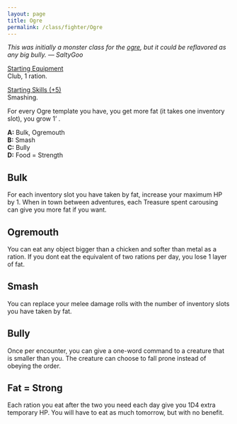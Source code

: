 ```yaml
---
layout: page
title: Ogre
permalink: /class/fighter/Ogre
---
```


<span class="alchemy"> *This was initially a monster class for the [ogre](https://saltygoo.github.io/monsters/ogre), but it could be reflavored as any big bully. — SaltyGoo* </span>

<ins>Starting Equipment</ins><br>
Club, 1 ration.

<ins>Starting Skills (+5)</ins><br>
Smashing.

For every Ogre template you have, you get more fat (it takes one inventory slot), you grow 1’ .

**A:** Bulk, Ogremouth<br>
**B:** Smash<br>
**C:** Bully<br>
**D:** Food = Strength<br>

## Bulk
For each inventory slot you have taken by fat, increase your maximum HP by 1. When in town between adventures, each Treasure spent carousing can give you more fat if you want.

## Ogremouth
You can eat any object bigger than a chicken and softer than metal as a ration. If you dont eat the equivalent of two rations per day, you lose 1 layer of fat.

## Smash
You can replace your melee damage rolls with the number of inventory slots you have taken by fat.

## Bully
Once per encounter, you can give a one-word command to a creature that is smaller than you. The creature can choose to fall prone instead of obeying the order.

## Fat = Strong
Each ration you eat after the two you need each day give you 1D4 extra temporary HP. You will have to eat as much tomorrow, but with no benefit.
